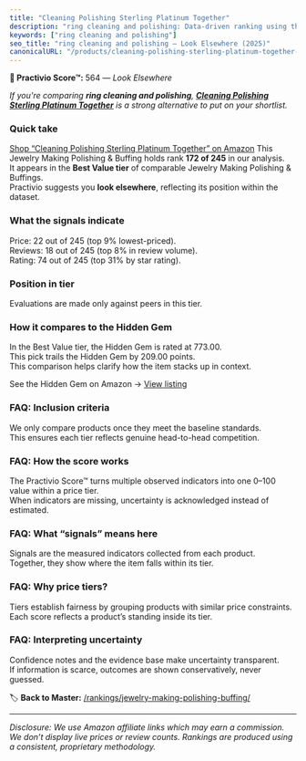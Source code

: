 ```yaml
---
title: "Cleaning Polishing Sterling Platinum Together"
description: "ring cleaning and polishing: Data-driven ranking using the Practivio Score™. Positioned by quality, value, demand, findability, momentum."
keywords: ["ring cleaning and polishing"]
seo_title: "ring cleaning and polishing — Look Elsewhere (2025)"
canonicalURL: "/products/cleaning-polishing-sterling-platinum-together-B09H65YT83/"
---
```


**🚫 Practivio Score™:** 564 — _Look Elsewhere_


*If you're comparing **ring cleaning and polishing**, **[Cleaning Polishing Sterling Platinum Together](https://www.amazon.com/dp/B09H65YT83?tag=practivio-20)** is a strong alternative to put on your shortlist.*
### Quick take
[Shop “Cleaning Polishing Sterling Platinum Together” on Amazon](https://www.amazon.com/dp/B09H65YT83?tag=practivio-20)
This Jewelry Making Polishing & Buffing holds rank **172 of 245** in our analysis.  
It appears in the **Best Value tier** of comparable Jewelry Making Polishing & Buffings.  
Practivio suggests you **look elsewhere**, reflecting its position within the dataset.

### What the signals indicate
Price: 22 out of 245 (top 9% lowest-priced).  
Reviews: 18 out of 245 (top 8% in review volume).  
Rating: 74 out of 245 (top 31% by star rating).  

### Position in tier
Evaluations are made only against peers in this tier.

### How it compares to the Hidden Gem
In the Best Value tier, the Hidden Gem is rated at 773.00.  
This pick trails the Hidden Gem by 209.00 points.  
This comparison helps clarify how the item stacks up in context.  

See the Hidden Gem on Amazon → [View listing](https://www.amazon.com/dp/B09QMPYRB7?tag=practivio-20)

### FAQ: Inclusion criteria
We only compare products once they meet the baseline standards.  
This ensures each tier reflects genuine head-to-head competition.

### FAQ: How the score works
The Practivio Score™ turns multiple observed indicators into one 0–100 value within a price tier.  
When indicators are missing, uncertainty is acknowledged instead of estimated.

### FAQ: What “signals” means here
Signals are the measured indicators collected from each product.  
Together, they show where the item falls within its tier.

### FAQ: Why price tiers?
Tiers establish fairness by grouping products with similar price constraints.  
Each score reflects a product’s standing inside its tier.

### FAQ: Interpreting uncertainty
Confidence notes and the evidence base make uncertainty transparent.  
If information is scarce, outcomes are shown conservatively, never guessed.


🏷️ **Back to Master:** [/rankings/jewelry-making-polishing-buffing/](/rankings/jewelry-making-polishing-buffing/)

---
_Disclosure: We use Amazon affiliate links which may earn a commission. We don’t display live prices or review counts. Rankings are produced using a consistent, proprietary methodology._
